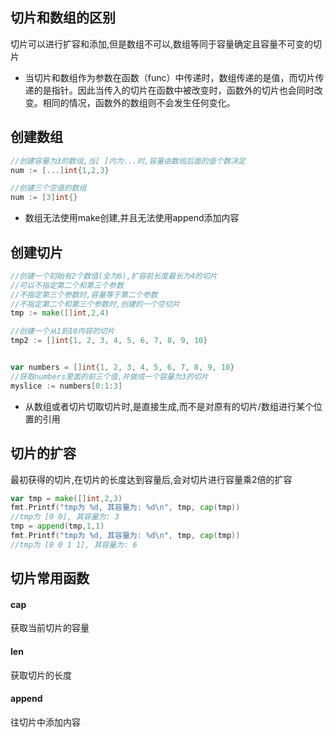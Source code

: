 ## 切片和数组的区别

切片可以进行扩容和添加,但是数组不可以,数组等同于容量确定且容量不可变的切片

* 当切片和数组作为参数在函数（func）中传递时，数组传递的是值，而切片传递的是指针。因此当传入的切片在函数中被改变时，函数外的切片也会同时改变。相同的情况，函数外的数组则不会发生任何变化。

## 创建数组

```go
//创建容量为3的数组,当[ ]内为...时,容量由数组后面的值个数决定
num := [...]int{1,2,3}

//创建三个空值的数组
num := [3]int{}
```

* 数组无法使用make创建,并且无法使用append添加内容

## 创建切片

```go
//创建一个初始有2个数值(全为0),扩容前长度最长为4的切片
//可以不指定第二个和第三个参数
//不指定第三个参数时,容量等于第二个参数
//不指定第二个和第三个参数时,创建的一个空切片
tmp := make([]int,2,4)

//创建一个从1到10内容的切片
tmp2 := []int{1, 2, 3, 4, 5, 6, 7, 8, 9, 10}


var numbers = []int{1, 2, 3, 4, 5, 6, 7, 8, 9, 10}
//获取numbers里面的前三个值,并做成一个容量为3的切片
myslice := numbers[0:1:3]
```

* 从数组或者切片切取切片时,是直接生成,而不是对原有的切片/数组进行某个位置的引用

## 切片的扩容

最初获得的切片,在切片的长度达到容量后,会对切片进行容量乘2倍的扩容

```go
var tmp = make([]int,2,3)
fmt.Printf("tmp为 %d, 其容量为: %d\n", tmp, cap(tmp))
//tmp为 [0 0], 其容量为: 3
tmp = append(tmp,1,1)
fmt.Printf("tmp为 %d, 其容量为: %d\n", tmp, cap(tmp))
//tmp为 [0 0 1 1], 其容量为: 6
```

## 切片常用函数

#### cap

获取当前切片的容量

#### len

获取切片的长度

#### append

往切片中添加内容